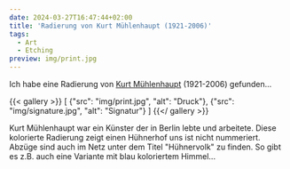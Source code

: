 ```yaml
---
date: 2024-03-27T16:47:44+02:00
title: 'Radierung von Kurt Mühlenhaupt (1921-2006)'
tags:
  - Art
  - Etching
preview: img/print.jpg
---
```


Ich habe eine Radierung von [Kurt Mühlenhaupt](https://de.wikipedia.org/wiki/Kurt_M%C3%BChlenhaupt) (1921-2006) gefunden...
<!--more-->

{{< gallery >}}
[
  {"src": "img/print.jpg", "alt": "Druck"},
  {"src": "img/signature.jpg", "alt": "Signatur"}
]
{{</ gallery >}}

Kurt Mühlenhaupt war ein Künster der in Berlin lebte und arbeitete. Diese kolorierte Radierung zeigt einen Hühnerhof uns ist nicht nummeriert. Abzüge sind auch im Netz unter dem Titel "Hühnervolk" zu finden. So gibt es z.B. auch eine Variante mit blau koloriertem Himmel...
